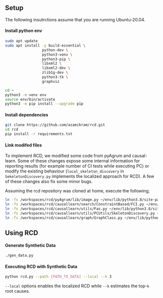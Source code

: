 ## Setup
The following insutrctions assume that you are running Ubuntu-20.04.
#### Install python env
```bash
sudo apt update
sudo apt install -y build-essential \
                 python-dev \
                 python3-venv \
                 python3-pip \
                 libxml2 \
                 libxml2-dev \
                 zlib1g-dev \
                 python3-tk \
                 graphviz

cd ~
python3 -m venv env
source env/bin/activate
python3 -m pip install --upgrade pip
```

#### Install dependencies
```bash
git clone https://github.com/azamikram/rcd.git
cd rcd
pip install -r requirements.txt
```

#### Link modifed files
To implement RCD, we modified some code from pyAgrum and causal-learn.
Some of these changes expose some internal information for reporting results (for example number of CI tests while executing PC) or modify the existing behaviour (`local_skeleton_discovery` in `SekeletonDiscovery.py` implements the localized approach for RCD). A few of these changes also fix some minor bugs.

Assuming the rcd repository was cloned at home, execute the following;
```bash
ln -fs /workspaces/rcd/pyAgrum/lib/image.py ~/env/lib/python3.8/site-packages/pyAgrum/lib/
ln -fs /workspaces/rcd/causallearn/search/ConstraintBased/FCI.py ~/env/lib/python3.8/site-packages/causallearn/search/ConstraintBased/
ln -fs /workspaces/rcd/causallearn/utils/Fas.py ~/env/lib/python3.8/site-packages/causallearn/utils/
ln -fs /workspaces/rcd/causallearn/utils/PCUtils/SkeletonDiscovery.py ~/env/lib/python3.8/site-packages/causallearn/utils/PCUtils/
ln -fs /workspaces/rcd/causallearn/graph/GraphClass.py ~/env/lib/python3.8/site-packages/causallearn/graph/
```

## Using RCD

#### Generate Synthetic Data
```sh
./gen_data.py
```

#### Executing RCD with Synthetic Data
```sh
python rcd.py --path [PATH_TO_DATA] --local --k 3
```

`--local` options enables the localized RCD while `--k` estimates the top-`k` root causes.
